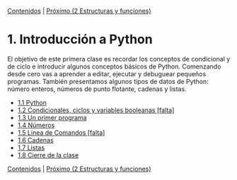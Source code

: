 [Contenidos](../Contenidos.md) \| [Próximo (2 Estructuras y funciones)](../02_Estructuras_y_Funciones/00_Resumen.md)

# 1. Introducción a Python
El objetivo de este primera clase es recordar los conceptos de condicional y de ciclo e introducir algunos conceptos básicos de Python. Comenzando desde cero vas a aprender a editar, ejecutar y debuguear pequeños programas. También presentamos algunos tipos de datos de Python: número enteros, números de punto flotante, cadenas y listas.

* [1.1 Python](01_Python.md)
* [1.2 Condicionales, ciclos y variables booleanas [falta]](02_Condicionales_Ciclos.md)
* [1.3 Un primer programa](03_Hello_world.md)
* [1.4 Números](04_Numeros.md)
* [1.5 Linea de Comandos [falta]](05_Lineas_de_Comandos.md)
* [1.6 Cadenas](06_Strings.md)
* [1.7 Listas](07_Listas.md)
* [1.8 Cierre de la clase](08_Cierre.md)


[Contenidos](../Contenidos.md) \| [Próximo (2 Estructuras y funciones)](../02_Estructuras_y_Funciones/00_Resumen.md)
